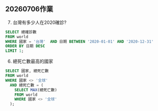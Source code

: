 ## 20260706作業
7. 台灣有多少人在2020確診?
```sql
SELECT 總確診數
FROM world
WHERE 國家 = '台灣'  AND 日期 BETWEEN '2020-01-01' AND '2020-12-31'
ORDER BY 日期 DESC
LIMIT 1;
```

6. 總死亡數最高的國家
```sql
SELECT 國家, 總死亡數
FROM world
WHERE 國家 <> '全球'
  AND 總死亡數 = (
    SELECT MAX(總死亡數)
    FROM world
    WHERE 國家 <> '全球'
  );
```